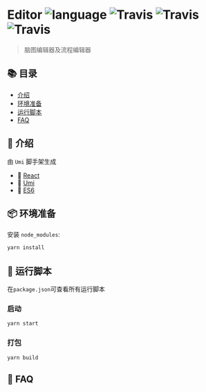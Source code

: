 # Editor ![language](https://img.shields.io/badge/language-typescript-blue.svg) ![Travis](https://img.shields.io/badge/react-16.12.0-blue) ![Travis](https://img.shields.io/badge/umi-3.2.2-blue) ![Travis](https://img.shields.io/badge/antd-4.2.5-blue)

> 脑图编辑器及流程编辑器

## :books: 目录

- [介绍](#memo-介绍)
- [环境准备](#package-环境准备)
- [运行脚本](#dart-运行脚本)
- [FAQ](#tada-FAQ)

## :memo: 介绍

由 `Umi` 脚手架生成

- 🍰 [React](https://github.com/facebook/react)
- 🍚 [Umi](https://github.com/umijs/umi)
- 🍫 [ES6](http://es6.ruanyifeng.com/)

## :package: 环境准备

安装 `node_modules`:

```bash
yarn install
```

## :dart: 运行脚本

在`package.json`可查看所有运行脚本

### 启动

```bash
yarn start
```

### 打包

```bash
yarn build
```

## :tada: FAQ
